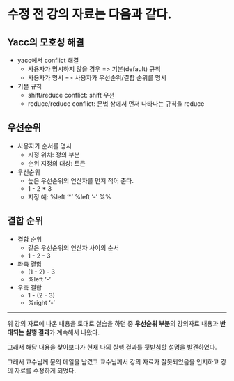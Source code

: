 # 수정 전 강의 자료는 다음과 같다.

## Yacc의 모호성 해결
- yacc에서 conflict 해결
	- 사용자가 명시하지 않을 경우 => 기본(default) 규칙
	- 사용자가 명시 => 사용자가 우선순위/결합 순위를 명시
- 기본 규칙
	- shift/reduce conflict: shift 우선
	- reduce/reduce conflict: 문법 상에서 먼저 나타나는 규칙을 reduce

## 우선순위
- 사용자가 순서를 명시
	- 지정 위치: 정의 부분
	- 순위 지정의 대상: 토큰
- 우선순위
	- 높은 우선순위의 연산자를 먼저 적어 준다.
	- 1 - 2 * 3
	- 지정 예:
		%left ‘*’
		%left ‘-’
		%%
## 결합 순위
- 결합 순위
	- 같은 우선순위의 연산자 사이의 순서
	- 1 - 2 - 3
- 좌측 결합
	- (1 - 2) - 3
	- %left ‘-’
- 우측 결합
	- 1 - (2 - 3)
	- %right ‘-’

---

위 강의 자료에 나온 내용을 토대로 실습을 하던 중 **우선순위 부분**의 강의자료 내용과 **반대되는 실행 결과**가 계속해서 나왔다.

그래서 해당 내용을 찾아보다가 현재 나의 실행 결과를 뒷받침할 설명을 발견하였다.

그래서 교수님께 문의 메일을 남겼고 교수님께서 강의 자료가 잘못되었음을 인지하고 강의 자료를 수정하게 되었다.
